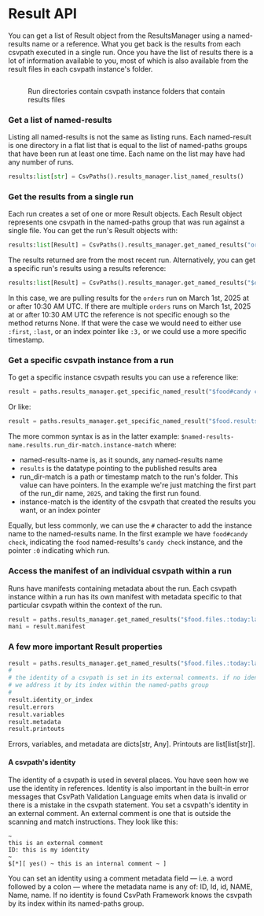 # Result API

You can get a list of Result object from the ResultsManager using a named-results name or a reference. What you get back is the results from each csvpath executed in a single run. Once you have the list of results there is a lot of information available to you, most of which is also available from the result files in each csvpath instance's folder.&#x20;

<figure><img src="../../../../../.gitbook/assets/Screenshot 2025-03-29 at 11.04.54 PM.png" alt=""><figcaption><p>Run directories contain csvpath instance folders that contain results files</p></figcaption></figure>

### Get a list of named-results

Listing all named-results is not the same as listing runs. Each named-result is one directory in a flat list that is equal to the list of named-paths groups that have been run at least one time. Each name on the list may have had any number of runs.

```python
results:list[str] = CsvPaths().results_manager.list_named_results()
```

### Get the results from a single run

Each run creates a set of one or more Result objects. Each Result object represents one csvpath in the named-paths group that was run against a single file. You can get the run's Result objects with:&#x20;

```python
results:list[Result] = CsvPaths().results_manager.get_named_results("orders")
```

The results returned are from the most recent run. Alternatively, you can get a specific run's results using a results reference:

```python
results:list[Result] = CsvPaths().results_manager.get_named_results("$orders.results.2025-03-01_10:3")")
```

In this case, we are pulling results for the `orders` run on March 1st, 2025 at or after 10:30 AM UTC.  If there are multiple `orders` runs on March 1st, 2025 at or after 10:30 AM UTC the reference is not specific enough so the method returns None. If that were the case we would need to either use `:first`, `:last`, or an index pointer like `:3,` or we could use a more specific timestamp.

### Get a specific csvpath instance from a run

To get a specific instance csvpath results you can use a reference like:

```python
result = paths.results_manager.get_specific_named_result("$food#candy check.results.:0")
```

Or like:&#x20;

```python
result = paths.results_manager.get_specific_named_result("$food.results.2025.candy check")
```

The more common syntax is as in the latter example: `$named-results-name.results.run_dir-match.instance-match` where:

* named-results-name is, as it sounds, any named-results name
* `results` is the datatype pointing to the published results area
* run\_dir-match is a path or timestamp match to the run's folder. This value can have pointers. In the example we're just matching the first part of the run\_dir name, `2025`, and taking the first run found.
* instance-match is the identity of the csvpath that created the results you want, or an index pointer

Equally, but less commonly, we can use the `#` character to add the instance name to the named-results name. In the first example we have `food#candy check`, indicating the `food` named-results's `candy check` instance, and the pointer `:0` indicating which run.

### Access the manifest of an individual csvpath within a run

Runs have manifests containing metadata about the run. Each csvpath instance within a run has its own manifest with metadata specific to that particular csvpath within the context of the run.

```python
result = paths.results_manager.get_named_results("$food.files.:today:last.candy check")
mani = result.manifest
```

### A few more important Result properties

```python
result = paths.results_manager.get_named_results("$food.files.:today:last.candy check")
#
# the identity of a csvpath is set in its external comments. if no identity is set 
# we address it by its index within the named-paths group
#
result.identity_or_index
result.errors
result.variables
result.metadata
result.printouts
```

Errors, variables, and metadata are dicts\[str, Any]. Printouts are list\[list\[str]].&#x20;

#### A csvpath's identity

The identity of a csvpath is used in several places. You have seen how we use the identity in references. Identity is also important in the built-in error messages that CsvPath Validation Language emits when data is invalid or there is a mistake in the csvpath statement. You set a csvpath's identity in an external comment. An external comment is one that is outside the scanning and match instructions. They look like this:&#x20;

```xquery
~ 
this is an external comment
ID: this is my identity
~
$[*][ yes() ~ this is an internal comment ~ ]
```

You can set an identity using a comment metadata field — i.e. a word followed by a colon — where the metadata name is any of: ID, Id, id, NAME, Name, name. If no identity is found CsvPath Framework knows the csvpath by its index within its named-paths group.
